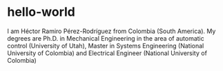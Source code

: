# hello-world
I am Héctor Ramiro Pérez-Rodríguez from Colombia (South America). My degrees are Ph.D. in Mechanical Engineering in the area of automatic control (University of Utah), Master in Systems Engineering (National University of Colombia) and Electrical Engineer (National University of Colombia) 
